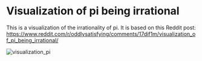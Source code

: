 # Visualization of pi being irrational

This is a visualization of the irrationality of pi. It is based on this Reddit post: https://www.reddit.com/r/oddlysatisfying/comments/17dif1m/visualization_of_pi_being_irrational/

![visualization_pi](example_pi.gif)

